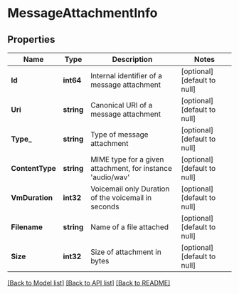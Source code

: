 # MessageAttachmentInfo

## Properties
Name | Type | Description | Notes
------------ | ------------- | ------------- | -------------
**Id** | **int64** | Internal identifier of a message attachment | [optional] [default to null]
**Uri** | **string** | Canonical URI of a message attachment | [optional] [default to null]
**Type_** | **string** | Type of message attachment | [optional] [default to null]
**ContentType** | **string** | MIME type for a given attachment, for instance &#39;audio/wav&#39; | [optional] [default to null]
**VmDuration** | **int32** | Voicemail only Duration of the voicemail in seconds | [optional] [default to null]
**Filename** | **string** | Name of a file attached | [optional] [default to null]
**Size** | **int32** | Size of attachment in bytes | [optional] [default to null]

[[Back to Model list]](../README.md#documentation-for-models) [[Back to API list]](../README.md#documentation-for-api-endpoints) [[Back to README]](../README.md)


